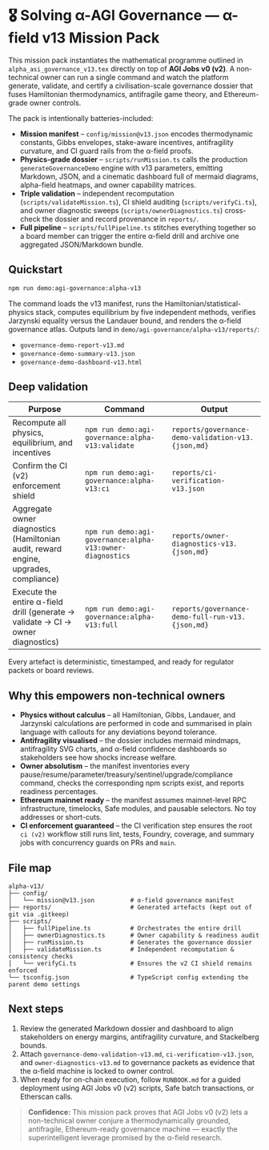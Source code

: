 # 🎖️ Solving α-AGI Governance — α-field v13 Mission Pack

This mission pack instantiates the mathematical programme outlined in `alpha_asi_governance_v13.tex` directly on top of **AGI Jobs v0 (v2)**. A non-technical owner can run a single command and watch the platform generate, validate, and certify a civilisation-scale governance dossier that fuses Hamiltonian thermodynamics, antifragile game theory, and Ethereum-grade owner controls.

The pack is intentionally batteries-included:

- **Mission manifest** – `config/mission@v13.json` encodes thermodynamic constants, Gibbs envelopes, stake-aware incentives, antifragility curvature, and CI guard rails from the α-field proofs.
- **Physics-grade dossier** – `scripts/runMission.ts` calls the production `generateGovernanceDemo` engine with v13 parameters, emitting Markdown, JSON, and a cinematic dashboard full of mermaid diagrams, alpha-field heatmaps, and owner capability matrices.
- **Triple validation** – independent recomputation (`scripts/validateMission.ts`), CI shield auditing (`scripts/verifyCi.ts`), and owner diagnostic sweeps (`scripts/ownerDiagnostics.ts`) cross-check the dossier and record provenance in `reports/`.
- **Full pipeline** – `scripts/fullPipeline.ts` stitches everything together so a board member can trigger the entire α-field drill and archive one aggregated JSON/Markdown bundle.

## Quickstart

```bash
npm run demo:agi-governance:alpha-v13
```

The command loads the v13 manifest, runs the Hamiltonian/statistical-physics stack, computes equilibrium by five independent methods, verifies Jarzynski equality versus the Landauer bound, and renders the α-field governance atlas. Outputs land in `demo/agi-governance/alpha-v13/reports/`:

- `governance-demo-report-v13.md`
- `governance-demo-summary-v13.json`
- `governance-demo-dashboard-v13.html`

## Deep validation

| Purpose | Command | Output |
| --- | --- | --- |
| Recompute all physics, equilibrium, and incentives | `npm run demo:agi-governance:alpha-v13:validate` | `reports/governance-demo-validation-v13.{json,md}` |
| Confirm the CI (v2) enforcement shield | `npm run demo:agi-governance:alpha-v13:ci` | `reports/ci-verification-v13.json` |
| Aggregate owner diagnostics (Hamiltonian audit, reward engine, upgrades, compliance) | `npm run demo:agi-governance:alpha-v13:owner-diagnostics` | `reports/owner-diagnostics-v13.{json,md}` |
| Execute the entire α-field drill (generate → validate → CI → owner diagnostics) | `npm run demo:agi-governance:alpha-v13:full` | `reports/governance-demo-full-run-v13.{json,md}` |

Every artefact is deterministic, timestamped, and ready for regulator packets or board reviews.

## Why this empowers non-technical owners

- **Physics without calculus** – all Hamiltonian, Gibbs, Landauer, and Jarzynski calculations are performed in code and summarised in plain language with callouts for any deviations beyond tolerance.
- **Antifragility visualised** – the dossier includes mermaid mindmaps, antifragility SVG charts, and α-field confidence dashboards so stakeholders see how shocks increase welfare.
- **Owner absolutism** – the manifest inventories every pause/resume/parameter/treasury/sentinel/upgrade/compliance command, checks the corresponding npm scripts exist, and reports readiness percentages.
- **Ethereum mainnet ready** – the manifest assumes mainnet-level RPC infrastructure, timelocks, Safe modules, and pausable selectors. No toy addresses or short-cuts.
- **CI enforcement guaranteed** – the CI verification step ensures the root `ci (v2)` workflow still runs lint, tests, Foundry, coverage, and summary jobs with concurrency guards on PRs and `main`.

## File map

```
alpha-v13/
├── config/
│   └── mission@v13.json          # α-field governance manifest
├── reports/                      # Generated artefacts (kept out of git via .gitkeep)
├── scripts/
│   ├── fullPipeline.ts           # Orchestrates the entire drill
│   ├── ownerDiagnostics.ts       # Owner capability & readiness audit
│   ├── runMission.ts             # Generates the governance dossier
│   ├── validateMission.ts        # Independent recomputation & consistency checks
│   └── verifyCi.ts               # Ensures the v2 CI shield remains enforced
└── tsconfig.json                 # TypeScript config extending the parent demo settings
```

## Next steps

1. Review the generated Markdown dossier and dashboard to align stakeholders on energy margins, antifragility curvature, and Stackelberg bounds.
2. Attach `governance-demo-validation-v13.md`, `ci-verification-v13.json`, and `owner-diagnostics-v13.md` to governance packets as evidence that the α-field machine is locked to owner control.
3. When ready for on-chain execution, follow `RUNBOOK.md` for a guided deployment using AGI Jobs v0 (v2) scripts, Safe batch transactions, or Etherscan calls.

> **Confidence:** This mission pack proves that AGI Jobs v0 (v2) lets a non-technical owner conjure a thermodynamically grounded, antifragile, Ethereum-ready governance machine — exactly the superintelligent leverage promised by the α-field research.
